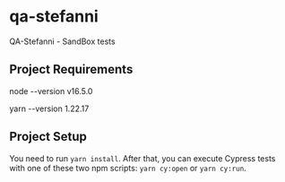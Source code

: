 # qa-stefanni

QA-Stefanni - SandBox tests

## Project Requirements

node --version
v16.5.0

yarn --version
1.22.17

## Project Setup

You need to run `yarn install`. After that, you can execute Cypress tests with one of these two npm scripts: `yarn cy:open` or `yarn cy:run`.
